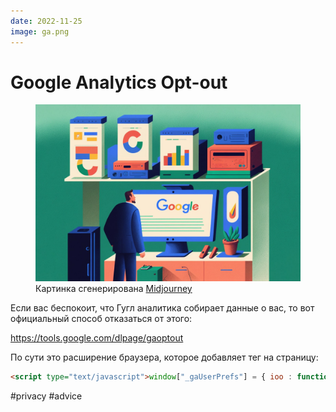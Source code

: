 ```yaml
---
date: 2022-11-25
image: ga.png
---
```


# Google Analytics Opt-out

<figure>
<img src="./ga.jpg" atl="Google Analytics (Иллюстрация)">
<figcaption>Картинка сгенерирована <a href="https://www.midjourney.com">Midjourney</a></figcaption>
</figure>

Если вас беспокоит, что Гугл аналитика собирает данные о вас,
то вот официальный способ отказаться от этого:

https://tools.google.com/dlpage/gaoptout

По сути это расширение браузера, которое добавляет тег на страницу:

```html
<script type="text/javascript">window["_gaUserPrefs"] = { ioo : function() { return true; } }</script>
```

#privacy #advice
